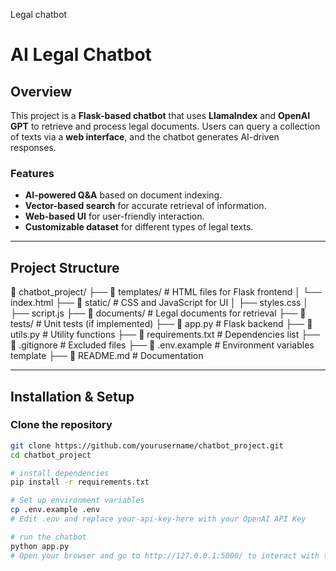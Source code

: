 Legal chatbot
# AI Legal Chatbot  

## Overview  
This project is a **Flask-based chatbot** that uses **LlamaIndex** and **OpenAI GPT** to retrieve and process legal documents. Users can query a collection of texts via a **web interface**, and the chatbot generates AI-driven responses.  

### Features  
- **AI-powered Q&A** based on document indexing.  
- **Vector-based search** for accurate retrieval of information.  
- **Web-based UI** for user-friendly interaction.  
- **Customizable dataset** for different types of legal texts.  

---

## Project Structure  
📁 chatbot_project/ ├── 📁 templates/ # HTML files for Flask frontend │ └── index.html
├── 📁 static/ # CSS and JavaScript for UI │ ├── styles.css
│ ├── script.js
├── 📁 documents/ # Legal documents for retrieval ├── 📁 tests/ # Unit tests (if implemented) ├── 📄 app.py # Flask backend ├── 📄 utils.py # Utility functions ├── 📄 requirements.txt # Dependencies list ├── 📄 .gitignore # Excluded files ├── 📄 .env.example # Environment variables template ├── 📄 README.md # Documentation


---

## Installation & Setup  
### Clone the repository  
```bash
git clone https://github.com/yourusername/chatbot_project.git
cd chatbot_project

# install dependencies
pip install -r requirements.txt

# Set up environment variables
cp .env.example .env
# Edit .env and replace your-api-key-here with your OpenAI API Key

# run the chatbot
python app.py
# Open your browser and go to http://127.0.0.1:5000/ to interact with the chatbot.

